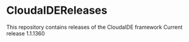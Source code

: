 # CloudaIDEReleases
This repository contains releases of 
the CloudaIDE framework
Current release 1.1.1360


